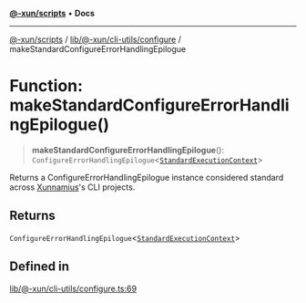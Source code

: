 [**@-xun/scripts**](../../../../../README.md) • **Docs**

***

[@-xun/scripts](../../../../../README.md) / [lib/@-xun/cli-utils/configure](../README.md) / makeStandardConfigureErrorHandlingEpilogue

# Function: makeStandardConfigureErrorHandlingEpilogue()

> **makeStandardConfigureErrorHandlingEpilogue**(): `ConfigureErrorHandlingEpilogue`\<[`StandardExecutionContext`](../../extensions/type-aliases/StandardExecutionContext.md)\>

Returns a ConfigureErrorHandlingEpilogue instance considered standard
across [Xunnamius](https://github.com/Xunnamius)'s CLI projects.

## Returns

`ConfigureErrorHandlingEpilogue`\<[`StandardExecutionContext`](../../extensions/type-aliases/StandardExecutionContext.md)\>

## Defined in

[lib/@-xun/cli-utils/configure.ts:69](https://github.com/Xunnamius/xscripts/blob/ce701f3d57da9f82ee0036320bc62d5c51233011/lib/@-xun/cli-utils/configure.ts#L69)
